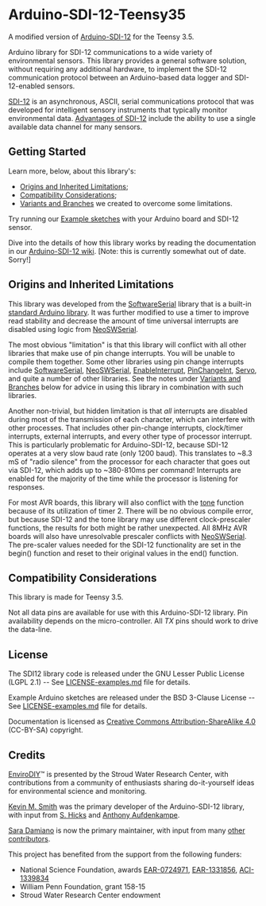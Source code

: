 Arduino-SDI-12-Teensy35
==============

A modified version of [Arduino-SDI-12](https://github.com/EnviroDIY/Arduino-SDI-12) for the Teensy 3.5.

Arduino library for SDI-12 communications to a wide variety of environmental sensors. This library provides a general software solution, without requiring any additional hardware, to implement the SDI-12 communication protocol between an Arduino-based data logger and SDI-12-enabled sensors.

[SDI-12](http://www.sdi-12.org/) is an asynchronous, ASCII, serial communications protocol that was developed for intelligent sensory instruments that typically monitor environmental data. [Advantages of SDI-12](http://en.wikipedia.org/wiki/SDI-12) include the ability to use a single available data channel for many sensors.

## Getting Started

Learn more, below, about this library's:
* [Origins and Inherited Limitations](https://github.com/EnviroDIY/Arduino-SDI-12#origins-and-inherited-limitations);
* [Compatibility Considerations](https://github.com/EnviroDIY/Arduino-SDI-12#compatibility-considerations);
* [Variants and Branches](https://github.com/EnviroDIY/Arduino-SDI-12#variants-and-branches) we created to overcome some limitations.

Try running our [Example sketches](https://github.com/EnviroDIY/Arduino-SDI-12/tree/master/examples) with your Arduino board and SDI-12 sensor.

Dive into the details of how this library works by reading the documentation in our [Arduino-SDI-12 wiki](https://github.com/StroudCenter/Arduino-SDI-12/wiki).  [Note:  this is currently somewhat out of date.  Sorry!]


## Origins and Inherited Limitations

This library was developed from the [SoftwareSerial](https://github.com/arduino/Arduino/tree/master/hardware/arduino/avr/libraries/SoftwareSerial) library that is a built-in [standard Arduino library](https://www.arduino.cc/en/Reference/Libraries). It was further modified to use a timer to improve read stability and decrease the amount of time universal interrupts are disabled using logic from [NeoSWSerial](https://github.com/SlashDevin/NeoSWSerial).

The most obvious "limitation" is that this library will conflict with all other libraries that make use of pin change interrupts.  You will be unable to compile them together.  Some other libraries using pin change interrupts include [SoftwareSerial](https://github.com/arduino/Arduino/tree/master/hardware/arduino/avr/libraries/SoftwareSerial), [NeoSWSerial](https://github.com/SlashDevin/NeoSWSerial), [EnableInterrupt](https://github.com/GreyGnome/EnableInterrupt/), [PinChangeInt](https://playground.arduino.cc/Main/PinChangeInt), [Servo](https://www.arduino.cc/en/Reference/Servo), and quite a number of other libraries.  See the notes under [Variants and Branches](https://github.com/EnviroDIY/Arduino-SDI-12#variants-and-branches) below for advice in using this library in combination with such libraries.

Another non-trivial, but hidden limitation is that _all_ interrupts are disabled during most of the transmission of each character, which can interfere with other processes. That includes other pin-change interrupts, clock/timer interrupts, external interrupts, and every other type of processor interrupt.  This is particularly problematic for Arduino-SDI-12, because SDI-12 operates at a very slow baud rate (only 1200 baud). This translates to ~8.3 mS of "radio silence" from the processor for each character that goes out via SDI-12, which adds up to ~380-810ms per command!  Interrupts are enabled for the majority of the time while the processor is listening for responses.

For most AVR boards, this library will also conflict with the [tone](https://www.arduino.cc/reference/en/language/functions/advanced-io/tone/) function because of its utilization of timer 2.  There will be no obvious compile error, but because SDI-12 and the tone library may use different clock-prescaler functions, the results for both might be rather unexpected.  All 8MHz AVR boards will also have unresolvable prescaler conflicts with [NeoSWSerial](https://github.com/SlashDevin/NeoSWSerial).  The pre-scaler values needed for the SDI-12 functionality are set in the begin() function and reset to their original values in the end() function.

## Compatibility Considerations

This library is made for Teensy 3.5.

Not all data pins are available for use with this Arduino-SDI-12 library. Pin availability depends on the micro-controller. All _TX_ pins should work to drive the data-line.


## License
The SDI12 library code is released under the GNU Lesser Public License (LGPL 2.1) -- See [LICENSE-examples.md](https://github.com/EnviroDIY/Arduino-SDI-12/blob/master/LICENSE) file for details.

Example Arduino sketches are released under the BSD 3-Clause License -- See [LICENSE-examples.md](https://github.com/EnviroDIY/Arduino-SDI-12/blob/master/LICENSE.md) file for details.

Documentation is licensed as [Creative Commons Attribution-ShareAlike 4.0](https://creativecommons.org/licenses/by-sa/4.0/) (CC-BY-SA) copyright.

## Credits
[EnviroDIY](http://envirodiy.org/)™ is presented by the Stroud Water Research Center, with contributions from a community of enthusiasts sharing do-it-yourself ideas for environmental science and monitoring.

[Kevin M. Smith](https://github.com/Kevin-M-Smith) was the primary developer of the Arduino-SDI-12 library, with input from [S. Hicks](https://github.com/s-hicks2) and [Anthony Aufdenkampe](https://github.com/aufdenkampe).

[Sara Damiano](https://github.com/SRGDamia1) is now the primary maintainer, with input from many [other contributors](https://github.com/EnviroDIY/Arduino-SDI-12/graphs/contributors).

This project has benefited from the support from the following funders:

* National Science Foundation, awards [EAR-0724971](http://www.nsf.gov/awardsearch/showAward?AWD_ID=0724971), [EAR-1331856](http://www.nsf.gov/awardsearch/showAward?AWD_ID=1331856), [ACI-1339834](http://www.nsf.gov/awardsearch/showAward?AWD_ID=1339834)
* William Penn Foundation, grant 158-15
* Stroud Water Research Center endowment
